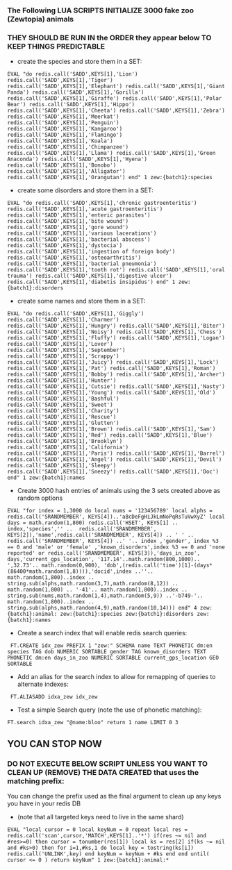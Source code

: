 ### The Following LUA SCRIPTS INITIALIZE 3000 fake zoo (Zewtopia) animals  ####
### THEY SHOULD BE RUN IN the ORDER they appear below TO KEEP THINGS PREDICTABLE ###

* create the species and store them in a SET: 
```
EVAL "do redis.call('SADD',KEYS[1],'Lion') redis.call('SADD',KEYS[1],'Tiger') redis.call('SADD',KEYS[1],'Elephant') redis.call('SADD',KEYS[1],'Giant Panda') redis.call('SADD',KEYS[1],'Gorilla') redis.call('SADD',KEYS[1],'Giraffe') redis.call('SADD',KEYS[1],'Polar Bear') redis.call('SADD',KEYS[1],'Hippo') redis.call('SADD',KEYS[1],'Cheeta') redis.call('SADD',KEYS[1],'Zebra') redis.call('SADD',KEYS[1],'Meerkat') redis.call('SADD',KEYS[1],'Penguin') redis.call('SADD',KEYS[1],'Kangaroo') redis.call('SADD',KEYS[1],'Flamingo') redis.call('SADD',KEYS[1],'Koala') redis.call('SADD',KEYS[1],'Chimpanzee') redis.call('SADD',KEYS[1],'Llama') redis.call('SADD',KEYS[1],'Green Anaconda') redis.call('SADD',KEYS[1],'Hyena') redis.call('SADD',KEYS[1],'Bonobo') redis.call('SADD',KEYS[1],'Alligator') redis.call('SADD',KEYS[1],'Orangutan') end" 1 zew:{batch1}:species
```
* create some disorders and store them in a SET:
```
EVAL "do redis.call('SADD',KEYS[1],'chronic gastroenteritis') redis.call('SADD',KEYS[1],'acute gastroenteritis') redis.call('SADD',KEYS[1],'enteric parasites') redis.call('SADD',KEYS[1],'bite wound') redis.call('SADD',KEYS[1],'gore wound') redis.call('SADD',KEYS[1],'various lacerations') redis.call('SADD',KEYS[1],'bacterial abscess') redis.call('SADD',KEYS[1],'dystocia') redis.call('SADD',KEYS[1],'ingestion of foreign body') redis.call('SADD',KEYS[1],'osteoarthritis') redis.call('SADD',KEYS[1],'bacterial pneumonia') redis.call('SADD',KEYS[1],'tooth rot') redis.call('SADD',KEYS[1],'oral trauma') redis.call('SADD',KEYS[1],'digestive ulcer') redis.call('SADD',KEYS[1],'diabetis insipidus') end" 1 zew:{batch1}:disorders
```
* create some names and store them in a SET:
```
EVAL "do redis.call('SADD',KEYS[1],'Giggly') redis.call('SADD',KEYS[1],'Charmer') redis.call('SADD',KEYS[1],'Hungry') redis.call('SADD',KEYS[1],'Biter') redis.call('SADD',KEYS[1],'Noisy') redis.call('SADD',KEYS[1],'Chess') redis.call('SADD',KEYS[1],'Fluffy') redis.call('SADD',KEYS[1],'Logan') redis.call('SADD',KEYS[1],'Lover') redis.call('SADD',KEYS[1],'September') redis.call('SADD',KEYS[1],'Scrappy') redis.call('SADD',KEYS[1],'Juicy') redis.call('SADD',KEYS[1],'Lock') redis.call('SADD',KEYS[1],'Pat') redis.call('SADD',KEYS[1],'Roman') redis.call('SADD',KEYS[1],'Bobby') redis.call('SADD',KEYS[1],'Archer') redis.call('SADD',KEYS[1],'Hunter') redis.call('SADD',KEYS[1],'Cutsie') redis.call('SADD',KEYS[1],'Nasty') redis.call('SADD',KEYS[1],'Young') redis.call('SADD',KEYS[1],'Old') redis.call('SADD',KEYS[1],'Bashful') redis.call('SADD',KEYS[1],'Sweet') redis.call('SADD',KEYS[1],'Charity') redis.call('SADD',KEYS[1],'Rescue') redis.call('SADD',KEYS[1],'Glutten') redis.call('SADD',KEYS[1],'Brown') redis.call('SADD',KEYS[1],'Sam') redis.call('SADD',KEYS[1],'Red') redis.call('SADD',KEYS[1],'Blue') redis.call('SADD',KEYS[1],'Brooklyn') redis.call('SADD',KEYS[1],'California') redis.call('SADD',KEYS[1],'Paris') redis.call('SADD',KEYS[1],'Barrel') redis.call('SADD',KEYS[1],'Angel') redis.call('SADD',KEYS[1],'Devil') redis.call('SADD',KEYS[1],'Sleepy') redis.call('SADD',KEYS[1],'Sneezy') redis.call('SADD',KEYS[1],'Doc') end" 1 zew:{batch1}:names
```

* Create 3000 hash entries of animals using the 3 sets created above as random options
```
EVAL "for index = 1,3000 do local nums = '123456789' local alphs = redis.call('SRANDMEMBER', KEYS[4])..'aBcDeFgHiJkLmNoPqRsTuVwXyZ' local days = math.random(1,800) redis.call('HSET', KEYS[1] .. index,'species','' ..  redis.call('SRANDMEMBER', KEYS[2]),'name',redis.call('SRANDMEMBER', KEYS[4]) .. ' ' .. redis.call('SRANDMEMBER', KEYS[4]) ..' '.. index ,'gender', index %3 == 0 and 'male' or 'female' ,'known_disorders',index %3 == 0 and 'none reported' or redis.call('SRANDMEMBER', KEYS[3]),'days_in_zoo', days,'current_gps_location', '117.14'..math.random(800,1000).. ',32.73'.. math.random(0,900), 'dob',(redis.call('time')[1]-(days*(86400*math.random(1,8)))),'docid',index ..''.. math.random(1,800)..index .. string.sub(alphs,math.random(3,7),math.random(8,12)) .. math.random(1,800) .. '-41'.. math.random(1,800)..index .. string.sub(nums,math.random(1,4),math.random(5,9)) ..'-b749-'.. math.random(1,800)..index .. string.sub(alphs,math.random(4,9),math.random(10,14))) end" 4 zew:{batch1}:animal: zew:{batch1}:species zew:{batch1}:disorders zew:{batch1}:names
```

* Create a search index that will enable redis search queries:
``` 
 FT.CREATE idx_zew PREFIX 1 "zew:" SCHEMA name TEXT PHONETIC dm:en species TAG dob NUMERIC SORTABLE gender TAG known_disorders TEXT PHONETIC dm:en days_in_zoo NUMERIC SORTABLE current_gps_location GEO SORTABLE
```

* Add an alias for the search index to allow for remapping of queries to alternate indexes:
``` 
 FT.ALIASADD idxa_zew idx_zew
```

* Test a simple Search query (note the use of phonetic matching):

``` 
FT.search idxa_zew "@name:bloo" return 1 name LIMIT 0 3
```

## YOU CAN STOP NOW ##

### DO NOT EXECUTE BELOW SCRIPT UNLESS YOU WANT TO CLEAN UP (REMOVE) THE DATA CREATED that uses the matching prefix: 
You can change the prefix used as the final argument to clean up any keys you have in your redis DB 
* (note that all targeted keys need to live in the same shard)


```
EVAL "local cursor = 0 local keyNum = 0 repeat local res = redis.call('scan',cursor,'MATCH',KEYS[1]..'*') if(res ~= nil and #res>=0) then cursor = tonumber(res[1]) local ks = res[2] if(ks ~= nil and #ks>0) then for i=1,#ks,1 do local key = tostring(ks[i]) redis.call('UNLINK',key) end keyNum = keyNum + #ks end end until( cursor <= 0 ) return keyNum" 1 zew:{batch1}:animal:*
```